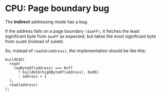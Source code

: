 # CPU: Page boundary bug

The **Indirect** addressing mode has a bug.

If the address falls on a page boundary `($aaFF)`, it fetches the least significant byte from
`$aaFF` as expected, but takes the most significant byte from `$aa00` (instead of `$ab00`).

So, instead of `read16(address)`, the implementation should be like this:

```
buildU16(
  read(
    lowByteOf(address) === 0xff
      ? buildU16(highByteOf(address), 0x00)
      : address + 1
  ),
  read(address)
);
```
